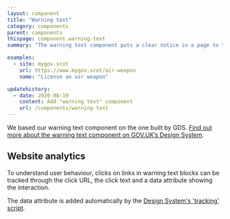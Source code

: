 ```yaml
---
layout: component
title: "Warning text"
category: components
parent: components
thispage: component.warning-text
summary: "The warning text component puts a clear notice in a page to tell users about something important. This could be an action they need to take, or something they need to know."

examples:
  - site: mygov.scot
    url: https://www.mygov.scot/air-weapon
    name: "License an air weapon"

updatehistory:
  - date: 2020-08-19
    content: Add "warning text" component
    url: /components/warning-text
---
```


We based our warning text component on the one built by GDS. [Find out more about the warning text component on GOV.UK’s Design System](https://design-system.service.gov.uk/components/warning-text/).

## Website analytics

To understand user behaviour, clicks on links in warning text blocks can be tracked through the click URL, the click text and a data attribute showing the interaction.

The data attribute is added automatically by the [Design System's 'tracking' script](/guidance/tracking/#warning-text).
